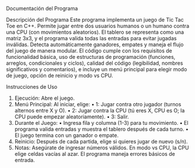 Documentación del Programa 

Descripción del Programa 
Este programa implementa un juego de Tic Tac Toe en C++. Permite jugar entre dos usuarios 
humanos o un humano contra una CPU (con movimientos aleatorios). El tablero se representa 
como una matriz 3x3, y el programa valida todas las entradas para evitar jugadas inválidas. 
Detecta automáticamente ganadores, empates y maneja el flujo del juego de manera modular. 
El código cumple con los requisitos de funcionalidad básica, uso de estructuras de 
programación (funciones, arreglos, condicionales y ciclos), calidad del código (legibilidad, 
nombres significativos y comentarios), e incluye un menú principal para elegir modo de juego, 
opción de reinicio y modo vs CPU. 

Instrucciones de Uso 
1. Ejecución: Abre el juego. 
2. Menú Principal: Al iniciar, elige: 
    • 1: Jugar contra otro jugador (turnos alternos entre X y O). 
    • 2: Jugar contra la CPU (tú eres X, CPU es O; la CPU puede empezar aleatoriamente). 
    • 3: Salir. 
3. Durante el Juego: 
    • Ingresa fila y columna (1-3) para tu movimiento. 
    • El programa valida entradas y muestra el tablero después de cada turno. 
    • El juego termina con un ganador o empate. 
4. Reinicio: Después de cada partida, elige si quieres jugar de nuevo (s/n). 
5. Notas: Asegúrate de ingresar números válidos. En modo vs CPU, la CPU elige celdas 
   vacías al azar. El programa maneja errores básicos de entrada.
